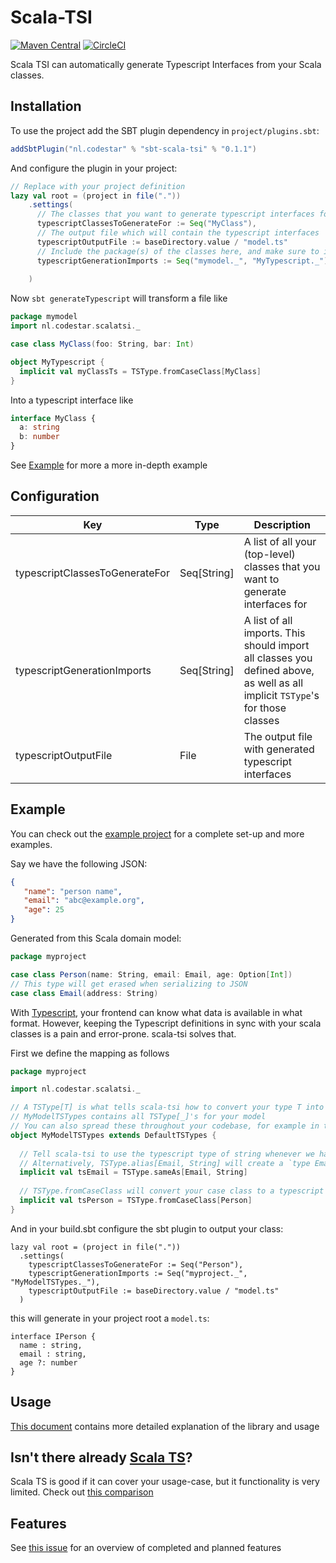 # Scala-TSI

[![Maven Central](https://img.shields.io/maven-central/v/nl.codestar/scala-tsi_2.12.svg)](https://mvnrepository.com/artifact/nl.codestar/scala-tsi)
[![CircleCI](https://img.shields.io/circleci/project/github/code-star/scala-tsi/master.svg)](https://circleci.com/gh/code-star/scala-tsi/)

Scala TSI can automatically generate Typescript Interfaces from your Scala classes.

## Installation

To use the project add the SBT plugin dependency in `project/plugins.sbt`:

```scala
addSbtPlugin("nl.codestar" % "sbt-scala-tsi" % "0.1.1")
```

And configure the plugin in your project:
```scala
// Replace with your project definition
lazy val root = (project in file("."))
    .settings(
      // The classes that you want to generate typescript interfaces for
      typescriptClassesToGenerateFor := Seq("MyClass"),
      // The output file which will contain the typescript interfaces
      typescriptOutputFile := baseDirectory.value / "model.ts"
      // Include the package(s) of the classes here, and make sure to import your typescript conversions
      typescriptGenerationImports := Seq("mymodel._", "MyTypescript._"),
      
    )
```

Now `sbt generateTypescript` will transform a file like
```scala
package mymodel
import nl.codestar.scalatsi._

case class MyClass(foo: String, bar: Int)

object MyTypescript {
  implicit val myClassTs = TSType.fromCaseClass[MyClass]
}
```

Into a typescript interface like
```typescript
interface MyClass {
  a: string
  b: number
}
```

See [Example](#Example) for more a more in-depth example

## Configuration

| Key | Type | Description |
| --- | ---- | ----------- |
| typescriptClassesToGenerateFor | Seq[String] | A list of all your (top-level) classes that you want to generate interfaces for |
| typescriptGenerationImports | Seq[String] | A list of all imports. This should import all classes you defined above, as well as all implicit `TSType`'s for those classes |
| typescriptOutputFile | File | The output file with generated typescript interfaces

## Example

You can check out the [example project](example/) for a complete set-up and more examples.

Say we have the following JSON:
```json
{
   "name": "person name",
   "email": "abc@example.org",
   "age": 25
}
```

Generated from this Scala domain model:
```scala
package myproject

case class Person(name: String, email: Email, age: Option[Int])
// This type will get erased when serializing to JSON
case class Email(address: String)
```

With [Typescript](https://www.typescriptlang.org/), your frontend can know what data is available in what format.
However, keeping the Typescript definitions in sync with your scala classes is a pain and error-prone. scala-tsi solves that.


First we define the mapping as follows
```scala
package myproject

import nl.codestar.scalatsi._

// A TSType[T] is what tells scala-tsi how to convert your type T into typescript
// MyModelTSTypes contains all TSType[_]'s for your model
// You can also spread these throughout your codebase, for example in the same place where your JSON (de)serializers
object MyModelTSTypes extends DefaultTSTypes {
 
  // Tell scala-tsi to use the typescript type of string whenever we have an Email type
  // Alternatively, TSType.alias[Email, String] will create a `type Email = string` entry in the typescript file
  implicit val tsEmail = TSType.sameAs[Email, String]
  
  // TSType.fromCaseClass will convert your case class to a typescript definition
  implicit val tsPerson = TSType.fromCaseClass[Person]
}
```

And in your build.sbt configure the sbt plugin to output your class:
```
lazy val root = (project in file("."))
  .settings(
    typescriptClassesToGenerateFor := Seq("Person"),
    typescriptGenerationImports := Seq("myproject._", "MyModelTSTypes._"),
    typescriptOutputFile := baseDirectory.value / "model.ts"
  )
```

this will generate in your project root a `model.ts`:
```
interface IPerson {
  name : string,
  email : string,
  age ?: number
}
```

## Usage

[This document](doc/workings.md) contains more detailed explanation of the library and usage

## Isn't there already [Scala TS](https://github.com/miloszpp/scala-ts)?

Scala TS is good if it can cover your usage-case, but it functionality is very limited.
Check out [this comparison](doc/scala-ts.md) 

## Features

See [this issue](https://github.com/code-star/scala-ts-interfaces/issues/1) for an overview of completed and planned features
